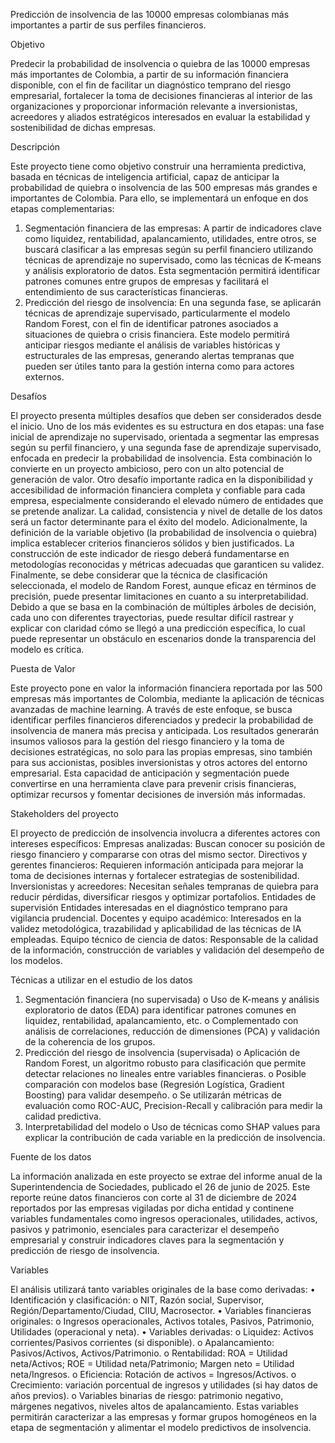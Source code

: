Predicción de insolvencia de las 10000 empresas colombianas más importantes a partir de sus perfiles financieros.

Objetivo

Predecir la probabilidad de insolvencia o quiebra de las 10000 empresas más importantes de Colombia, a partir de su información financiera disponible, con el fin de facilitar un diagnóstico temprano del riesgo empresarial, fortalecer la toma de decisiones financieras al interior de las organizaciones y proporcionar información relevante a inversionistas, acreedores y aliados estratégicos interesados en evaluar la estabilidad y sostenibilidad de dichas empresas.

Descripción

Este proyecto tiene como objetivo construir una herramienta predictiva, basada en técnicas de inteligencia artificial, capaz de anticipar la probabilidad de quiebra o insolvencia de las 500 empresas más grandes e importantes de Colombia. Para ello, se implementará un enfoque en dos etapas complementarias:
1.	Segmentación financiera de las empresas: A partir de indicadores clave como liquidez, rentabilidad, apalancamiento, utilidades, entre otros, se buscará clasificar a las empresas según su perfil financiero utilizando técnicas de aprendizaje no supervisado, como las técnicas de K-means y análisis exploratorio de datos. Esta segmentación permitirá identificar patrones comunes entre grupos de empresas y facilitará el entendimiento de sus características financieras.
2.	Predicción del riesgo de insolvencia: En una segunda fase, se aplicarán técnicas de aprendizaje supervisado, particularmente el modelo Random Forest, con el fin de identificar patrones asociados a situaciones de quiebra o crisis financiera. Este modelo permitirá anticipar riesgos mediante el análisis de variables históricas y estructurales de las empresas, generando alertas tempranas que pueden ser útiles tanto para la gestión interna como para actores externos.

Desafíos

El proyecto presenta múltiples desafíos que deben ser considerados desde el inicio. Uno de los más evidentes es su estructura en dos etapas: una fase inicial de aprendizaje no supervisado, orientada a segmentar las empresas según su perfil financiero, y una segunda fase de aprendizaje supervisado, enfocada en predecir la probabilidad de insolvencia. Esta combinación lo convierte en un proyecto ambicioso, pero con un alto potencial de generación de valor.
Otro desafío importante radica en la disponibilidad y accesibilidad de información financiera completa y confiable para cada empresa, especialmente considerando el elevado número de entidades que se pretende analizar. La calidad, consistencia y nivel de detalle de los datos será un factor determinante para el éxito del modelo.
Adicionalmente, la definición de la variable objetivo (la probabilidad de insolvencia o quiebra) implica establecer criterios financieros sólidos y bien justificados. La construcción de este indicador de riesgo deberá fundamentarse en metodologías reconocidas y métricas adecuadas que garanticen su validez.
Finalmente, se debe considerar que la técnica de clasificación seleccionada, el modelo de Random Forest, aunque eficaz en términos de precisión, puede presentar limitaciones en cuanto a su interpretabilidad. Debido a que se basa en la combinación de múltiples árboles de decisión, cada uno con diferentes trayectorias, puede resultar difícil rastrear y explicar con claridad cómo se llegó a una predicción específica, lo cual puede representar un obstáculo en escenarios donde la transparencia del modelo es crítica.

Puesta de Valor

Este proyecto pone en valor la información financiera reportada por las 500 empresas más importantes de Colombia, mediante la aplicación de técnicas avanzadas de machine learning. A través de este enfoque, se busca identificar perfiles financieros diferenciados y predecir la probabilidad de insolvencia de manera más precisa y anticipada.
Los resultados generarán insumos valiosos para la gestión del riesgo financiero y la toma de decisiones estratégicas, no solo para las propias empresas, sino también para sus accionistas, posibles inversionistas y otros actores del entorno empresarial. Esta capacidad de anticipación y segmentación puede convertirse en una herramienta clave para prevenir crisis financieras, optimizar recursos y fomentar decisiones de inversión más informadas.

Stakeholders del proyecto

El proyecto de predicción de insolvencia involucra a diferentes actores con intereses específicos:
Empresas analizadas: Buscan conocer su posición de riesgo financiero y compararse con otras del mismo sector.
Directivos y gerentes financieros: Requieren información anticipada para mejorar la toma de decisiones internas y fortalecer estrategias de sostenibilidad.
Inversionistas y acreedores: Necesitan señales tempranas de quiebra para reducir pérdidas, diversificar riesgos y optimizar portafolios.
Entidades de supervisión Entidades interesadas en el diagnóstico temprano para vigilancia prudencial.
Docentes y equipo académico: Interesados en la validez metodológica, trazabilidad y aplicabilidad de las técnicas de IA empleadas.
Equipo técnico de ciencia de datos: Responsable de la calidad de la información, construcción de variables y validación del desempeño de los modelos.

Técnicas a utilizar en el estudio de los datos

1.	Segmentación financiera (no supervisada)
o	Uso de K-means y análisis exploratorio de datos (EDA) para identificar patrones comunes en liquidez, rentabilidad, apalancamiento, etc.
o	Complementado con análisis de correlaciones, reducción de dimensiones (PCA) y validación de la coherencia de los grupos.
2.	Predicción del riesgo de insolvencia (supervisada)
o	Aplicación de Random Forest, un algoritmo robusto para clasificación que permite detectar relaciones no lineales entre variables financieras.
o	Posible comparación con modelos base (Regresión Logística, Gradient Boosting) para validar desempeño.
o	Se utilizarán métricas de evaluación como ROC-AUC, Precision-Recall y calibración para medir la calidad predictiva.
3.	Interpretabilidad del modelo
o	Uso de técnicas como SHAP values para explicar la contribución de cada variable en la predicción de insolvencia.

Fuente de los datos

La información analizada en este proyecto se extrae del informe anual de la Superintendencia de Sociedades, publicado el 26 de junio de 2025. Este reporte reúne datos financieros con corte al 31 de diciembre de 2024 reportados por las empresas vigiladas por dicha entidad y continene variables fundamentales como ingresos operacionales, utilidades, activos, pasivos y patrimonio, esenciales para caracterizar el desempeño empresarial y construir indicadores claves para la segmentación y predicción de riesgo de insolvencia.

Variables 

El análisis utilizará tanto variables originales de la base como derivadas:
•	Identificación y clasificación:
o	NIT, Razón social, Supervisor, Región/Departamento/Ciudad, CIIU, Macrosector.
•	Variables financieras originales:
o	Ingresos operacionales, Activos totales, Pasivos, Patrimonio, Utilidades (operacional y neta).
•	Variables derivadas:
o	Liquidez: Activos corrientes/Pasivos corrientes (si disponible).
o	Apalancamiento: Pasivos/Activos, Activos/Patrimonio.
o	Rentabilidad: ROA = Utilidad neta/Activos; ROE = Utilidad neta/Patrimonio; Margen neto = Utilidad neta/Ingresos.
o	Eficiencia: Rotación de activos = Ingresos/Activos.
o	Crecimiento: variación porcentual de ingresos y utilidades (si hay datos de años previos).
o	Variables binarias de riesgo: patrimonio negativo, márgenes negativos, niveles altos de apalancamiento.
Estas variables permitirán caracterizar a las empresas y formar grupos homogéneos en la etapa de segmentación y alimentar el modelo predictivos de insolvencia.
